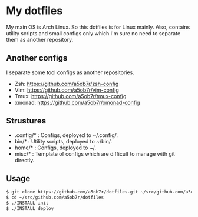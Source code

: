 # My dotfiles

My main OS is Arch Linux. So this dotfiles is for Linux mainly. Also, contains
utility scripts and small configs only which I'm sure no need to separate them
as another repository.

## Another configs

I separate some tool configs as another repositories.

- Zsh: https://github.com/a5ob7r/zsh-config
- Vim: https://github.com/a5ob7r/vim-config
- Tmux: https://github.com/a5ob7r/tmux-config
- xmonad: https://github.com/a5ob7r/xmonad-config

## Strustures

- .config/* : Configs, deployed to ~/.config/.
- bin/* : Utility scripts, deployed to ~/bin/.
- home/* : Configs, deployed to ~/.
- misc/* : Template of configs which are difficult to manage with git directly.

## Usage

```sh
$ git clone https://github.com/a5ob7r/dotfiles.git ~/src/github.com/a5ob7r/dotfiles
$ cd ~/src/github.com/a5ob7r/dotfiles
$ ./INSTALL init
$ ./INSTALL deploy
```
